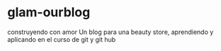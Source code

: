 # glam-ourblog
construyendo con amor
Un blog para una beauty store, aprendiendo y aplicando en el curso de git y git hub
